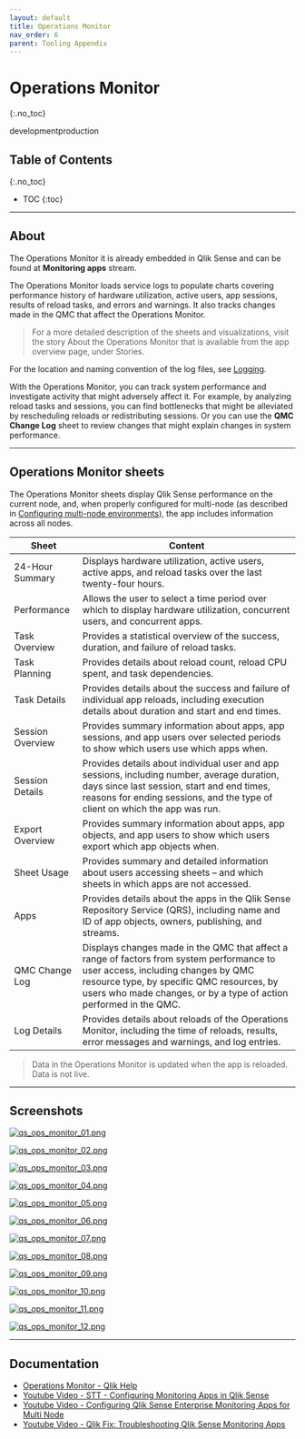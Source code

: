 ```yaml
---
layout: default
title: Operations Monitor
nav_order: 6
parent: Tooling Appendix
---
```


# Operations Monitor <i class="fas fa-dolly-flatbed fa-xs" title="Shipped | Native Capability"></i>
{:.no_toc}

<span class="label dev">development</span><span class="label prod">production</span>


## Table of Contents
{:.no_toc}

* TOC
{:toc}

-------------------------



## About

The Operations Monitor it is already embedded in Qlik Sense and can be found at **Monitoring apps** stream.

The Operations Monitor loads service logs to populate charts covering performance history of hardware utilization, active users, app sessions, results of reload tasks, and errors and warnings. It also tracks changes made in the QMC that affect the Operations Monitor.

> For a more detailed description of the sheets and visualizations, visit the story About the Operations Monitor that is available from the app overview page, under Stories.

For the location and naming convention of the log files, see [Logging](https://help.qlik.com/en-US/sense-admin/Subsystems/DeployAdministerQSE/Content/Sense_DeployAdminister/QSEoW/Deploy_QSEoW/Server-Logging.htm).

With the Operations Monitor, you can track system performance and investigate activity that might adversely affect it. For example, by analyzing reload tasks and sessions, you can find bottlenecks that might be alleviated by rescheduling reloads or redistributing sessions. Or you can use the **QMC Change Log** sheet to review changes that might explain changes in system performance.

-------------------------

## Operations Monitor sheets

The Operations Monitor sheets display Qlik Sense performance on the current node, and, when properly configured for multi-node (as described in [Configuring multi-node environments](https://help.qlik.com/en-US/sense-admin/Subsystems/DeployAdministerQSE/Content/Sense_DeployAdminister/QSEoW/Administer_QSEoW/Monitoring_QSEoW/Configure-monitoring-apps.htm#Configuring)), the app includes information across all nodes.


Sheet       | Content |
------------|----------|
 24-Hour Summary | Displays hardware utilization, active users, active apps, and reload tasks over the last twenty-four hours. |
 Performance | Allows the user to select a time period over which to display hardware utilization, concurrent users, and concurrent apps. |
 Task Overview | Provides a statistical overview of the success, duration, and failure of reload tasks.|
 Task Planning | Provides details about reload count, reload CPU spent, and task dependencies.|
 Task Details | Provides details about the success and failure of individual app reloads, including execution details about duration and start and end times.|
 Session Overview | Provides summary information about apps, app sessions, and app users over selected periods to show which users use which apps when.|
 Session Details | Provides details about individual user and app sessions, including number, average duration, days since last session, start and end times, reasons for ending sessions, and the type of client on which the app was run.|
 Export Overview | Provides summary information about apps, app objects, and app users to show which users export which app objects when. |
 Sheet Usage | Provides summary and detailed information about users accessing sheets – and which sheets in which apps are not accessed.|
 Apps | Provides details about the apps in the Qlik Sense Repository Service (QRS), including name and ID of app objects, owners, publishing, and streams.|
 QMC Change Log | Displays changes made in the QMC that affect a range of factors from system performance to user access, including changes by QMC resource type, by specific QMC resources, by users who made changes, or by a type of action performed in the QMC.|
 Log Details | Provides details about reloads of the Operations Monitor, including the time of reloads, results, error messages and warnings, and log entries.|

>  Data in the Operations Monitor is updated when the app is reloaded. Data is not live.

 -------------------------

## Screenshots

[![qs_ops_monitor_01.png](images/qs_ops_monitor_01.png)](https://raw.githubusercontent.com/qs-admin-guide/qs-admin-guide/master/docs/tooling/images/qs_ops_monitor_01.png)

[![qs_ops_monitor_02.png](images/qs_ops_monitor_02.png)](https://raw.githubusercontent.com/qs-admin-guide/qs-admin-guide/master/docs/tooling/images/qs_ops_monitor_02.png)

[![qs_ops_monitor_03.png](images/qs_ops_monitor_03.png)](https://raw.githubusercontent.com/qs-admin-guide/qs-admin-guide/master/docs/tooling/images/qs_ops_monitor_03.png)

[![qs_ops_monitor_04.png](images/qs_ops_monitor_04.png)](https://raw.githubusercontent.com/qs-admin-guide/qs-admin-guide/master/docs/tooling/images/qs_ops_monitor_04.png)

[![qs_ops_monitor_05.png](images/qs_ops_monitor_05.png)](https://raw.githubusercontent.com/qs-admin-guide/qs-admin-guide/master/docs/tooling/images/qs_ops_monitor_05.png)

[![qs_ops_monitor_06.png](images/qs_ops_monitor_06.png)](https://raw.githubusercontent.com/qs-admin-guide/qs-admin-guide/master/docs/tooling/images/qs_ops_monitor_06.png)

[![qs_ops_monitor_07.png](images/qs_ops_monitor_07.png)](https://raw.githubusercontent.com/qs-admin-guide/qs-admin-guide/master/docs/tooling/images/qs_ops_monitor_07.png)

[![qs_ops_monitor_08.png](images/qs_ops_monitor_08.png)](https://raw.githubusercontent.com/qs-admin-guide/qs-admin-guide/master/docs/tooling/images/qs_ops_monitor_08.png)

[![qs_ops_monitor_09.png](images/qs_ops_monitor_09.png)](https://raw.githubusercontent.com/qs-admin-guide/qs-admin-guide/master/docs/tooling/images/qs_ops_monitor_09.png)

[![qs_ops_monitor_10.png](images/qs_ops_monitor_10.png)](https://raw.githubusercontent.com/qs-admin-guide/qs-admin-guide/master/docs/tooling/images/qs_ops_monitor_10.png)

[![qs_ops_monitor_11.png](images/qs_ops_monitor_11.png)](https://raw.githubusercontent.com/qs-admin-guide/qs-admin-guide/master/docs/tooling/images/qs_ops_monitor_11.png)

[![qs_ops_monitor_12.png](images/qs_ops_monitor_12.png)](https://raw.githubusercontent.com/qs-admin-guide/qs-admin-guide/master/docs/tooling/images/qs_ops_monitor_12.png)

-------------------------

## Documentation

* [Operations Monitor - Qlik Help](https://help.qlik.com/en-US/sense-admin/Subsystems/DeployAdministerQSE/Content/Sense_DeployAdminister/QSEoW/Administer_QSEoW/Monitoring_QSEoW/Operations-monitor-app.htm)
* [Youtube Video - STT - Configuring Monitoring Apps in Qlik Sense](https://youtube.com/watch?v=_WywE9AXnvs)
* [Youtube Video - Configuring Qlik Sense Enterprise Monitoring Apps for Multi Node](https://youtube.com/watch?v=ycGESqJME3E)
* [Youtube Video - Qlik Fix: Troubleshooting Qlik Sense Monitoring Apps](https://youtube.com/watch?v=ulZw6_ZJ_ek&t=23s)
